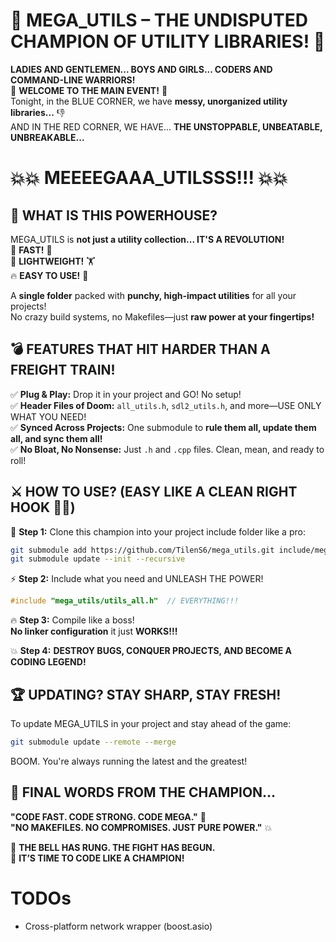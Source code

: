 # 🥊 **MEGA_UTILS – THE UNDISPUTED CHAMPION OF UTILITY LIBRARIES!** 🥊  

**LADIES AND GENTLEMEN... BOYS AND GIRLS... CODERS AND COMMAND-LINE WARRIORS!**  
🚀 **WELCOME TO THE MAIN EVENT!** 🚀  
Tonight, in the BLUE CORNER, we have **messy, unorganized utility libraries...** 👎  
AND IN THE RED CORNER, WE HAVE... **THE UNSTOPPABLE, UNBEATABLE, UNBREAKABLE...**  

# 💥💥 **MEEEEGAAA_UTILSSS!!!** 💥💥  

## 🎤 **WHAT IS THIS POWERHOUSE?**  
MEGA_UTILS is **not just a utility collection... IT'S A REVOLUTION!**  
🥋 **FAST!** 💨  
💪 **LIGHTWEIGHT!** 🏋️  
🔥 **EASY TO USE!** 🤩  

A **single folder** packed with **punchy, high-impact utilities** for all your projects!  
No crazy build systems, no Makefiles—just **raw power at your fingertips!**  

## 💣 **FEATURES THAT HIT HARDER THAN A FREIGHT TRAIN!**  
✅ **Plug & Play:** Drop it in your project and GO! No setup!  
✅ **Header Files of Doom:** `all_utils.h`, `sdl2_utils.h`, and more—USE ONLY WHAT YOU NEED!  
✅ **Synced Across Projects:** One submodule to **rule them all, update them all, and sync them all!**  
✅ **No Bloat, No Nonsense:** Just `.h` and `.cpp` files. Clean, mean, and ready to roll!  

## ⚔️ **HOW TO USE?** **(EASY LIKE A CLEAN RIGHT HOOK 🥊💥)**  

💾 **Step 1:** Clone this champion into your project include folder like a pro:  
```sh
git submodule add https://github.com/TilenS6/mega_utils.git include/mega_utils
git submodule update --init --recursive
```

⚡ **Step 2:** Include what you need and UNLEASH THE POWER!  
```cpp
#include "mega_utils/utils_all.h"  // EVERYTHING!!!
```

🔥 **Step 3:** Compile like a boss!  
**No linker configuration** it just **WORKS!!!**

💥 **Step 4:** **DESTROY BUGS, CONQUER PROJECTS, AND BECOME A CODING LEGEND!**  

## 🏆 **UPDATING? STAY SHARP, STAY FRESH!**  
To update MEGA_UTILS in your project and stay ahead of the game:  
```sh
git submodule update --remote --merge
```
BOOM. You're always running the latest and the greatest!  

## 🎤 **FINAL WORDS FROM THE CHAMPION...**  
**"CODE FAST. CODE STRONG. CODE MEGA."** 🥇  
**"NO MAKEFILES. NO COMPROMISES. JUST PURE POWER."** 💥  

🔔 **THE BELL HAS RUNG. THE FIGHT HAS BEGUN.**  
👊 **IT’S TIME TO CODE LIKE A CHAMPION!**  



# TODOs
- Cross-platform network wrapper (boost.asio)